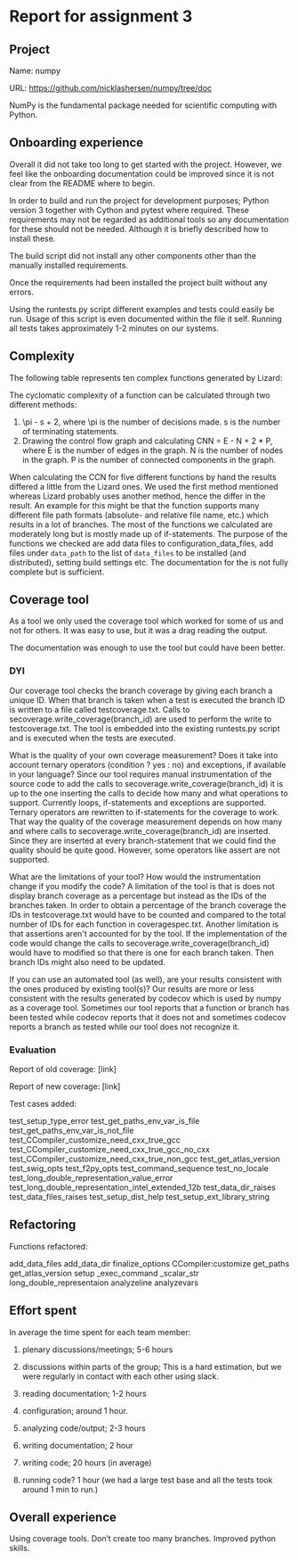 ﻿# Report for assignment 3


## Project


Name: numpy


URL: https://github.com/nicklashersen/numpy/tree/doc


NumPy is the fundamental package needed for scientific computing with Python.


## Onboarding experience
        
Overall it did not take too long to get started with the project. However, we feel like the onboarding documentation could be improved since it is not clear from the README where to begin.


In order to build and run the project for development purposes; Python version 3 together with Cython and pytest where required. These requirements may not be regarded as additional tools so any documentation for these should not be needed. Although it is briefly described how to install these.


The build script did not install any other components other than the manually installed requirements.


Once the requirements had been installed the project built without any errors.


Using the runtests.py script different examples and tests could easily be run. Usage of this script is even documented within the file it self. Running all tests takes approximately 1-2 minutes on our systems.




## Complexity


The following table represents ten complex functions generated by Lizard:
  



The cyclomatic complexity of a function can be calculated through two different methods:


1. \pi - s + 2, where \pi is the number of decisions made. s is the number of terminating statements.
2. Drawing the control flow graph and calculating CNN = E - N + 2 * P, where E is the number of edges in the graph. N is the number of nodes in the graph. P is the number of connected components in the graph.

When calculating the CCN for five different functions by hand the results differed a little from the Lizard ones. We used the first method mentioned whereas Lizard probably uses another method, hence the differ in the result. An example for this might be that the function supports many different file path formats (absolute- and relative file name, etc.) which results in a lot of branches. The most of the functions we calculated are moderately long but is mostly made up of if-statements. The purpose of the functions we checked are add data files to configuration_data_files, add files under `data_path` to the list of `data_files` to be installed (and distributed), setting build settings etc. The documentation for the is not fully complete but is sufficient. 


## Coverage tool 


As a tool we only used the coverage tool which worked for some of us and not for others. It was easy to use, but it was a drag reading the output. 


The documentation was enough to use the tool but could have been better.


### DYI
Our coverage tool checks the branch coverage by giving each branch a unique ID. When that branch is taken when a test is executed the branch ID is written to a file called testcoverage.txt. Calls to secoverage.write_coverage(branch_id) are used to perform the write to testcoverage.txt. The tool is embedded into the existing runtests.py script and is executed when the tests are executed.


What is the quality of your own coverage measurement? Does it take into account ternary operators (condition ? yes : no) and exceptions, if available in your language? Since our tool requires manual instrumentation of the source code to add the calls to secoverage.write_coverage(branch_id) it is up to the one inserting the calls to decide how many and what operations to support. Currently loops, if-statements and exceptions are supported. Ternary operators are rewritten to if-statements for the coverage to work. That way the quality of the coverage measurement depends on how many and where calls to secoverage.write_coverage(branch_id) are inserted. Since they are inserted at every branch-statement that we could find the quality should be quite good. However, some operators like assert are not supported.


What are the limitations of your tool? How would the instrumentation change if you modify the code? A limitation of the tool is that is does not display branch coverage as a percentage but instead as the IDs of the branches taken. In order to obtain a percentage of the branch coverage the IDs in testcoverage.txt would have to be counted and compared to the total number of IDs for each function in coveragespec.txt. Another limitation is that assertions aren't accounted for by the tool. If the implementation of the code would change the calls to secoverage.write_coverage(branch_id) would have to modified so that there is one for each branch taken. Then branch IDs might also need to be updated.


If you can use an automated tool (as well), are your results consistent with the ones produced by existing tool(s)? Our results are more or less consistent with the results generated by codecov which is used by numpy as a coverage tool. Sometimes our tool reports that a function or branch has been tested while codecov reports that it does not and sometimes codecov reports a branch as tested while our tool does not recognize it.


### Evaluation


Report of old coverage: [link]


Report of new coverage: [link]


Test cases added:


test_setup_type_error
test_get_paths_env_var_is_file
test_get_paths_env_var_is_not_file
test_CCompiler_customize_need_cxx_true_gcc
test_CCompiler_customize_need_cxx_true_gcc_no_cxx
test_CCompiler_customize_need_cxx_true_non_gcc
test_get_atlas_version
test_swig_opts
test_f2py_opts
test_command_sequence
test_no_locale
test_long_double_representation_value_error
test_long_double_representation_intel_extended_12b
test_data_dir_raises
test_data_files_raises
test_setup_dist_help
test_setup_ext_library_string


## Refactoring


Functions refactored:

add_data_files
add_data_dir
finalize_options
CCompiler:customize
get_paths
get_atlas_version
setup
_exec_command
_scalar_str
long_double_representaion
analyzeline
analyzevars


## Effort spent


In average the time spent for each team member:


1. plenary discussions/meetings; 5-6 hours


2. discussions within parts of the group; 
This is a hard estimation, but we were regularly in contact with each other using slack. 


3. reading documentation; 1-2 hours


4. configuration; around 1 hour.


5. analyzing code/output; 2-3 hours


6. writing documentation; 2 hour


7. writing code; 20 hours (in average)


8. running code? 1 hour 
(we had a large test base and all the tests took around 1 min to run.)


## Overall experience


Using coverage tools. Don’t create too many branches. Improved python skills.